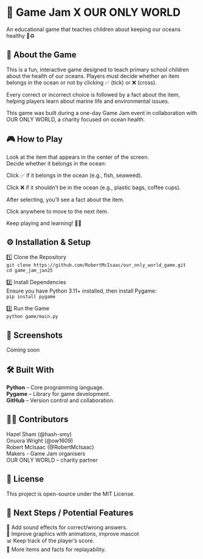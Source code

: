 # 🌊 Game Jam X OUR ONLY WORLD
An educational game that teaches children about keeping our oceans healthy 🐢♻️


## 📝 About the Game
This is a fun, interactive game designed to teach primary school children about the health of our oceans. Players must decide whether an item belongs in the ocean or not by clicking ✅ (tick) or ❌ (cross).

Every correct or incorrect choice is followed by a fact about the item, helping players learn about marine life and environmental issues.

This game was built during a one-day Game Jam event in collaboration with OUR ONLY WORLD, a charity focused on ocean health.


## 🎮 How to Play
Look at the item that appears in the center of the screen.  
Decide whether it belongs in the ocean:  

Click ✅ if it belongs in the ocean (e.g., fish, seaweed).  

Click ❌ if it shouldn’t be in the ocean (e.g., plastic bags, coffee cups).  

After selecting, you’ll see a fact about the item.  

Click anywhere to move to the next item.  

Keep playing and learning! 🌊🐠


## ⚙️ Installation & Setup
1️⃣ Clone the Repository  
``git clone https://github.com/RobertMcIsaac/our_only_world_game.git``  
``cd game_jam_jan25``

2️⃣ Install Dependencies  
Ensure you have Python 3.11+ installed, then install Pygame:  
``pip install pygame``  

3️⃣ Run the Game  
``python game/main.py``


## 📸 Screenshots
Coming soon


## 🛠 Built With
**Python** – Core programming language.  
**Pygame** – Library for game development.  
**GitHub** – Version control and collaboration.


## 👨‍💻 Contributors
Hazel Sham (@hash-smy)  
Onuora Wright (@ow1609)  
Robert McIsaac (@RobertMcIsaac)  
Makers - Game Jam organisers  
OUR ONLY WORLD – charity partner

## 📜 License
This project is open-source under the MIT License.


## 🚀 Next Steps / Potential Features
🎵 Add sound effects for correct/wrong answers.  
🎨 Improve graphics with animations, improve mascot  
📊 Keep track of the player’s score.  
🔄 More items and facts for replayability.  